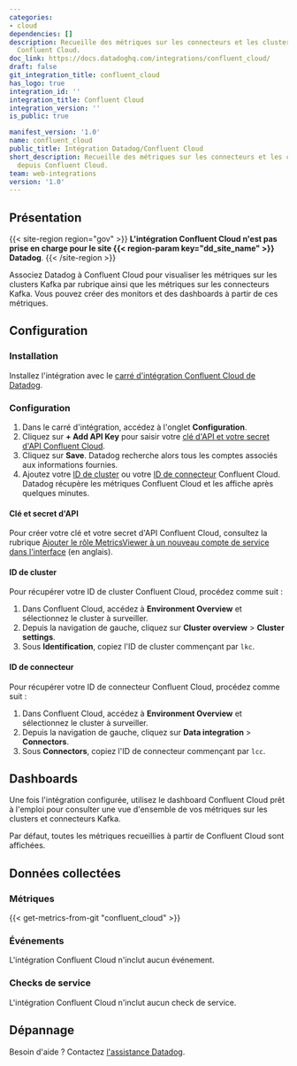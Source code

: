 ```yaml
---
categories:
- cloud
dependencies: []
description: Recueille des métriques sur les connecteurs et les clusters Kafka depuis
  Confluent Cloud.
doc_link: https://docs.datadoghq.com/integrations/confluent_cloud/
draft: false
git_integration_title: confluent_cloud
has_logo: true
integration_id: ''
integration_title: Confluent Cloud
integration_version: ''
is_public: true

manifest_version: '1.0'
name: confluent_cloud
public_title: Intégration Datadog/Confluent Cloud
short_description: Recueille des métriques sur les connecteurs et les clusters Kafka
  depuis Confluent Cloud.
team: web-integrations
version: '1.0'
---
```


## Présentation

{{< site-region region="gov" >}}
**L'intégration Confluent Cloud n'est pas prise en charge pour le site {{< region-param key="dd_site_name" >}} Datadog**.
{{< /site-region >}}


Associez Datadog à Confluent Cloud pour visualiser les métriques sur les clusters Kafka par rubrique ainsi que les métriques sur les connecteurs Kafka. Vous pouvez créer des monitors et des dashboards à partir de ces métriques.

## Configuration

### Installation

Installez l'intégration avec le [carré d'intégration Confluent Cloud de Datadog][1].

### Configuration

1. Dans le carré d'intégration, accédez à l'onglet **Configuration**.
2. Cliquez sur **+ Add API Key** pour saisir votre [clé d'API et votre secret d'API Confluent Cloud](#clé-et-secret-d-api).
3. Cliquez sur **Save**. Datadog recherche alors tous les comptes associés aux informations fournies.
4. Ajoutez votre [ID de cluster](id-de-cluster) ou votre [ID de connecteur](#id-de-connecteur) Confluent Cloud. Datadog récupère les métriques Confluent Cloud et les affiche après quelques minutes.

#### Clé et secret d'API

Pour créer votre clé et votre secret d'API Confluent Cloud, consultez la rubrique [Ajouter le rôle MetricsViewer à un nouveau compte de service dans l'interface][2] (en anglais).

#### ID de cluster

Pour récupérer votre ID de cluster Confluent Cloud, procédez comme suit :

1. Dans Confluent Cloud, accédez à **Environment Overview** et sélectionnez le cluster à surveiller.
2. Depuis la navigation de gauche, cliquez sur **Cluster overview** > **Cluster settings**.
3. Sous **Identification**, copiez l'ID de cluster commençant par `lkc`.

#### ID de connecteur

Pour récupérer votre ID de connecteur Confluent Cloud, procédez comme suit :

1. Dans Confluent Cloud, accédez à **Environment Overview** et sélectionnez le cluster à surveiller.
2. Depuis la navigation de gauche, cliquez sur **Data integration** > **Connectors**.
3. Sous **Connectors**, copiez l'ID de connecteur commençant par `lcc`.

## Dashboards

Une fois l'intégration configurée, utilisez le dashboard Confluent Cloud prêt à l'emploi pour consulter une vue d'ensemble de vos métriques sur les clusters et connecteurs Kafka.

Par défaut, toutes les métriques recueillies à partir de Confluent Cloud sont affichées.

## Données collectées

### Métriques
{{< get-metrics-from-git "confluent_cloud" >}}


### Événements

L'intégration Confluent Cloud n'inclut aucun événement.

### Checks de service

L'intégration Confluent Cloud n'inclut aucun check de service.

## Dépannage

Besoin d'aide ? Contactez [l'assistance Datadog][4].


[1]: https://app.datadoghq.com/account/settings#integrations/confluent-cloud
[2]: https://docs.confluent.io/cloud/current/monitoring/metrics-api.html#add-the-metricsviewer-role-to-a-new-service-account-in-the-ui
[3]: https://github.com/DataDog/dogweb/blob/prod/integration/confluent_cloud/confluent_cloud_metadata.csv
[4]: https://docs.datadoghq.com/fr/help/
